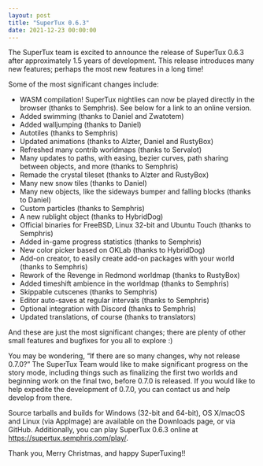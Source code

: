 ```yaml
---
layout: post
title: "SuperTux 0.6.3"
date: 2021-12-23 00:00:00
---
```


The SuperTux team is excited to announce the release of SuperTux 0.6.3 after approximately 1.5 years of development.  This release introduces many new features; perhaps the most new features in a long time!

Some of the most significant changes include:
- WASM compilation! SuperTux nightlies can now be played directly in the browser (thanks to Semphris).  See below for a link to an online version.
- Added swimming (thanks to Daniel and Zwatotem)
- Added walljumping (thanks to Daniel)
- Autotiles (thanks to Semphris)
- Updated animations (thanks to Alzter, Daniel and RustyBox)
- Refreshed many contrib worldmaps (thanks to Servalot)
- Many updates to paths, with easing, bezier curves, path sharing between objects, and more (thanks to Semphris)
- Remade the crystal tileset (thanks to Alzter and RustyBox)
- Many new snow tiles (thanks to Daniel)
- Many new objects, like the sideways bumper and falling blocks (thanks to Daniel)
- Custom particles (thanks to Semphris)
- A new rublight object (thanks to HybridDog)
- Official binaries for FreeBSD, Linux 32-bit and Ubuntu Touch (thanks to Semphris)
- Added in-game progress statistics (thanks to Semphris)
- New color picker based on OKLab (thanks to HybridDog)
- Add-on creator, to easily create add-on packages with your world (thanks to Semphris)
- Rework of the Revenge in Redmond worldmap (thanks to RustyBox)
- Added timeshift ambience in the worldmap (thanks to Semphris)
- Skippable cutscenes (thanks to Semphris)
- Editor auto-saves at regular intervals (thanks to Semphris)
- Optional integration with Discord (thanks to Semphris)
- Updated translations, of course (thanks to translators)

And these are just the most significant changes; there are plenty of other small features and bugfixes for you all to explore :)

You may be wondering, “If there are so many changes, why not release 0.7.0?”  The SuperTux Team would like to make significant progress on the story mode, including things such as finalizing the first two worlds and beginning work on the final two, before 0.7.0 is released.  If you would like to help expedite the development of 0.7.0, you can contact us and help develop from there.  

Source tarballs and builds for Windows (32-bit and 64-bit), OS X/macOS and Linux (via AppImage) are available on the Downloads page, or via GitHub.  Additionally, you can play SuperTux 0.6.3 online at https://supertux.semphris.com/play/.

Thank you, Merry Christmas, and happy SuperTuxing!!
